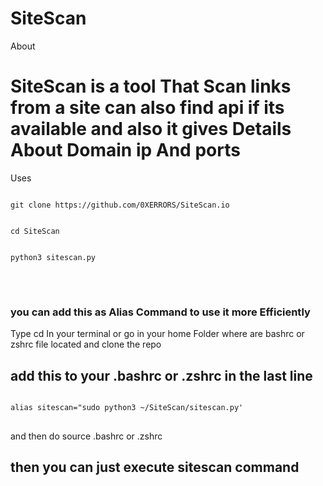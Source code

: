 # SiteScan



About

<h1>SiteScan is a tool That Scan links from a site can also find api if its available and also it gives Details About Domain ip And ports</h1>


Uses
<pre>
<code>
git clone https://github.com/0XERRORS/SiteScan.io
<br>
cd SiteScan
<br>
python3 sitescan.py 
</code>
</pre>
<br>
<h3>you can add this as Alias Command to use it more Efficiently </h3>
<h>Type cd In your terminal or go in your home Folder where are bashrc or zshrc file located 
and clone the repo</h>
<h2>add this to your .bashrc or .zshrc in the last line</h2>
<pre>
<code>
alias sitescan="sudo python3 ~/SiteScan/sitescan.py'
</code>
</pre>
<h>and then do source .bashrc or .zshrc<h>
<h2>then you can just execute sitescan command</h2>
